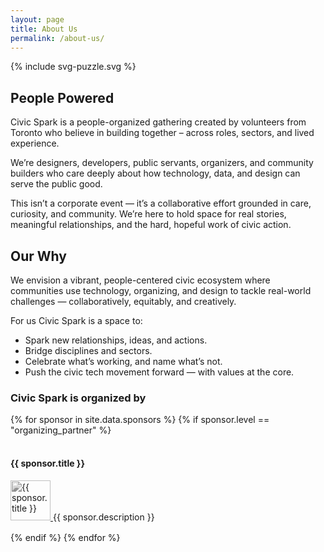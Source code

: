 ```yaml
---
layout: page
title: About Us
permalink: /about-us/
---
```


<section>
  <article class="yellow-card-bg grid-blade">
    <div class="image-area">
      {% include svg-puzzle.svg %}
    </div>
    <div class="text-area">
      <h2>People Powered</h2>
      <p>Civic Spark is a people-organized gathering created by volunteers from Toronto who believe in building together – across roles, sectors, and lived experience.</p>
      <p>We’re designers, developers, public servants, organizers, and community builders who care deeply about how technology, data, and design can serve the public good.</p>
      <p>This isn’t a corporate event — it’s a collaborative effort grounded in care, curiosity, and community. We’re here to hold space for real stories, meaningful relationships, and the hard, hopeful work of civic action.</p>
    </div>
  </article>
</section>

## Our Why

<p class="lead">We envision a vibrant, people-centered civic ecosystem where communities use technology, organizing, and design to tackle real-world challenges — collaboratively, equitably, and creatively.</p>

For us Civic Spark is a space to:

- Spark new relationships, ideas, and actions.
- Bridge disciplines and sectors.
- Celebrate what’s working, and name what’s not.
- Push the civic tech movement forward — with values at the core.

<style>
.partner-lists{
  display: grid; 
  gap: 1rem; 
  grid-template-columns: 1fr;
  }
.partner-logo{height: 4rem; object-fit: contain;filter: grayscale(100%);}
@media (max-width: 767px) {
  .partner-logos {
    flex-direction: column;
    align-items: flex-start;
  }
}
</style>

<div class="organizing-partners">
  <h3>Civic Spark is organized by</h3>
  <div class="partner-lists">
    {% for sponsor in site.data.sponsors %}
      {% if sponsor.level == "organizing_partner" %}
        <div class="organizing-partner">
          <h4>{{ sponsor.title }}</h4>
          <a href="{{ sponsor.url }}" target="_blank" rel="noopener noreferrer" title="{{ sponsor.title }}">
            <img src="{{ site.baseurl }}/assets/images/sponsors/{{ sponsor.logo }}" alt="{{ sponsor.title }}" class="partner-logo">
          </a>
          {{ sponsor.description }}
        </div>
      {% endif %}
    {% endfor %}
  </div>
</div>

